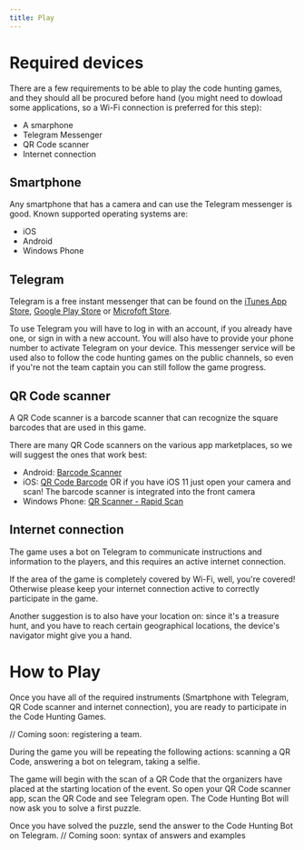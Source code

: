 ```yaml
---
title: Play
---
```


# Required devices

There are a few requirements to be able to play the code hunting games, and they should all be procured before hand (you might need to dowload some applications, so a Wi-Fi connection is preferred for this step):
* A smarphone
* Telegram Messenger
* QR Code scanner
* Internet connection

## Smartphone

Any smartphone that has a camera and can use the Telegram messenger is good. Known supported operating systems are: 
* iOS
* Android 
* Windows Phone

## Telegram
Telegram is a free instant messenger that can be found on the [iTunes App Store](https://itunes.apple.com/us/app/telegram-messenger/id686449807?mt=8), [Google Play Store](https://play.google.com/store/apps/details?id=org.telegram.messenger) or [Microfoft Store](https://www.microsoft.com/it-it/store/p/telegram-messenger/9wzdncrdzhs0).

To use Telegram you will have to log in with an account, if you already have one, or sign in with a new account. You will also have to provide your phone number to activate Telegram on your device.
This messenger service will be used also to follow the code hunting games on the public channels, so even if you're not the team captain you can still follow the game progress.

## QR Code scanner

A QR Code scanner is a barcode scanner that can recognize the square barcodes that are used in this game. 

There are many QR Code scanners on the various app marketplaces, so we will suggest the ones that work best:

* Android: [Barcode Scanner](https://play.google.com/store/apps/details?id=com.google.zxing.client.android)
* iOS: [QR Code Barcode](https://itunes.apple.com/it/app/qrcode-barcode/id811899990?l=en&mt=8) OR if you have iOS 11 just open your camera and scan! The barcode scanner is integrated into the front camera
* Windows Phone: [QR Scanner - Rapid Scan](https://www.microsoft.com/it-it/store/p/qr-scanner-rapid-scan/9nblggh08m95?rtc=1)

## Internet connection

The game uses a bot on Telegram to communicate instructions and information to the players, and this requires an active internet connection.

If the area of the game is completely covered by Wi-Fi, well, you're covered! Otherwise please keep your internet connection active to correctly participate in the game.

Another suggestion is to also have your location on: since it's a treasure hunt, and you have to reach certain geographical locations, the device's navigator might give you a hand.

# How to Play

Once you have all of the required instruments (Smartphone with Telegram, QR Code scanner and internet connection), you are ready to participate in the Code Hunting Games.

// Coming soon: registering a team.


During the game you will be repeating the following actions: scanning a QR Code, answering a bot on telegram, taking a selfie.
 
The game will begin with the scan of a QR Code that the organizers have placed at the starting location of the event. So open your QR Code scanner app, scan the QR Code and see Telegram open. The Code Hunting Bot will now ask you to solve a first puzzle. 

Once you have solved the puzzle, send the answer to the Code Hunting Bot on Telegram.
// Coming soon: syntax of answers and examples
